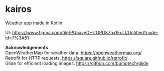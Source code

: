 # kairos
Weather app made in Kotlin

UI: https://www.figma.com/file/PU5xvyDHrtOPDX7hx1EcLt/Untitled?node-id=7%3A51

**Acknowledgements**\
OpenWeatherMap for weather data. https://openweathermap.org/ \
Retrofit for HTTP requests. https://square.github.io/retrofit/ \
Glide for efficient loading images. https://github.com/bumptech/glide
